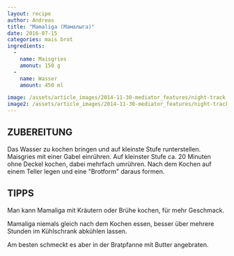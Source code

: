 ```yaml
---
layout: recipe
author: Andreas
title: "Mamaliga (Мамалыга)"
date: 2016-07-15
categories: mais brot
ingredients:
  - 
    name: Maisgries
    amonut: 150 g
  - 
    name: Wasser
    amount: 450 ml

image: /assets/article_images/2014-11-30-mediator_features/night-track.JPG
image2: /assets/article_images/2014-11-30-mediator_features/night-track-mobile.JPG
---
```



## ZUBEREITUNG

Das Wasser zu kochen bringen und auf kleinste Stufe runterstellen. Maisgries mit einer Gabel einrühren. Auf kleinster Stufe ca. 20 Minuten ohne Deckel kochen, dabei mehrfach umrühren. Nach dem Kochen auf einem Teller legen und eine "Brotform" daraus formen.


## TIPPS

Man kann Mamaliga mit Kräutern oder Brühe kochen, für mehr Geschmack.

Mamaliga niemals gleich nach dem Kochen essen, besser über mehrere Stunden im Kühlschrank abkühlen lassen.

Am besten schmeckt es aber in der Bratpfanne mit Butter angebraten.
